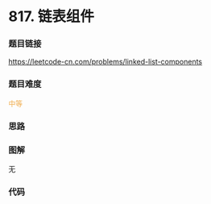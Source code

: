 # 817. 链表组件

### 题目链接

https://leetcode-cn.com/problems/linked-list-components

### 题目难度

<font color=#F0AD4E>中等</font>

### 思路



### 图解

无

### 代码

```python
```